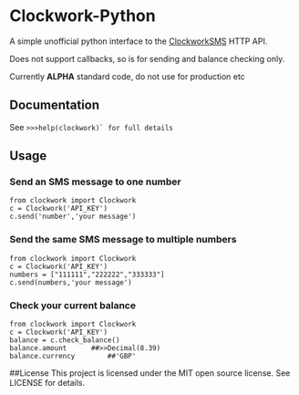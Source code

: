 Clockwork-Python
================

A simple unofficial python interface to the [ClockworkSMS](http://www.clockworksms.com/) HTTP API.

Does not support callbacks, so is for sending and balance checking only.

Currently **ALPHA** standard code, do not use for production etc

## Documentation
See ``>>>help(clockwork)` for full details``

## Usage

### Send an SMS message to one number

    from clockwork import Clockwork
    c = Clockwork('API_KEY')
    c.send('number','your message')

### Send the same SMS message to multiple numbers

    from clockwork import Clockwork
    c = Clockwork('API_KEY')
    numbers = ["111111","222222","333333"]
    c.send(numbers,'your message')

### Check your current balance

    from clockwork import Clockwork
    c = Clockwork('API_KEY')
    balance = c.check_balance()
    balance.amount 		##>>Decimal(8.39)
    balance.currency		##'GBP'

##License
This project is licensed under the MIT open source license.
See LICENSE for details.
